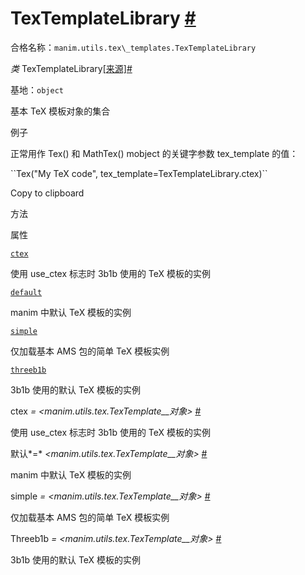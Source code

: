 # TexTemplateLibrary [#](#textemplatelibrary "此标题的固定链接")

合格名称：`manim.utils.tex\_templates.TexTemplateLibrary`

_类_ TexTemplateLibrary[\[来源\]](../_modules/manim/utils/tex_templates.html#TexTemplateLibrary)[#](#manim.utils.tex_templates.TexTemplateLibrary "此定义的固定链接")

基地：`object`

基本 TeX 模板对象的集合

例子

正常用作 Tex() 和 MathTex() mobject 的关键字参数 tex_template 的值：

\`\`Tex("My TeX code", tex_template=TexTemplateLibrary.ctex)\`\`

Copy to clipboard

方法

属性

[`ctex`](#manim.utils.tex_templates.TexTemplateLibrary.ctex "manim.utils.tex_templates.TexTemplateLibrary.ctex")

使用 use_ctex 标志时 3b1b 使用的 TeX 模板的实例

[`default`](#manim.utils.tex_templates.TexTemplateLibrary.default "manim.utils.tex_templates.TexTemplateLibrary.default")

manim 中默认 TeX 模板的实例

[`simple`](#manim.utils.tex_templates.TexTemplateLibrary.simple "manim.utils.tex_templates.TexTemplateLibrary.simple")

仅加载基本 AMS 包的简单 TeX 模板实例

[`threeb1b`](#manim.utils.tex_templates.TexTemplateLibrary.threeb1b "manim.utils.tex_templates.TexTemplateLibrary. Threeb1b")

3b1b 使用的默认 TeX 模板的实例

ctex _=_ _<manim.utils.tex.TexTemplate\_\_对象>_ [#](#manim.utils.tex_templates.TexTemplateLibrary.ctex "Permalink to this definition")[](#manim.utils.tex_templates.TexTemplateLibrary.ctex "此定义的固定链接")

使用 use_ctex 标志时 3b1b 使用的 TeX 模板的实例

默认*=* _<manim.utils.tex.TexTemplate\_\_对象>_ [#](#manim.utils.tex_templates.TexTemplateLibrary.default "Permalink to this definition")[](#manim.utils.tex_templates.TexTemplateLibrary.default "此定义的固定链接")

manim 中默认 TeX 模板的实例

simple _=_ _<manim.utils.tex.TexTemplate\_\_对象>_ [#](#manim.utils.tex_templates.TexTemplateLibrary.simple "Permalink to this definition")[](#manim.utils.tex_templates.TexTemplateLibrary.simple "此定义的固定链接")

仅加载基本 AMS 包的简单 TeX 模板实例

Threeb1b _=_ _<manim.utils.tex.TexTemplate\_\_对象>_ [#](#manim.utils.tex_templates.TexTemplateLibrary.threeb1b "Permalink to this definition")[](#manim.utils.tex_templates.TexTemplateLibrary.threeb1b "此定义的固定链接")

3b1b 使用的默认 TeX 模板的实例
